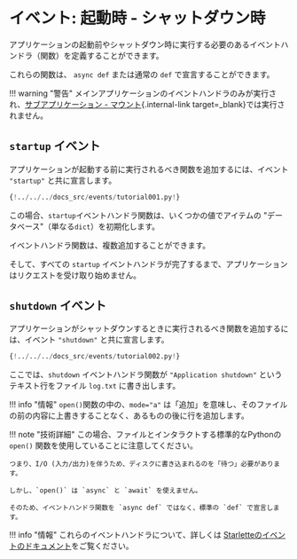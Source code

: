 # イベント: 起動時 - シャットダウン時

アプリケーションの起動前やシャットダウン時に実行する必要のあるイベントハンドラ（関数）を定義することができます。

これらの関数は、 `async def` または通常の `def` で宣言することができます。

!!! warning "警告"
    メインアプリケーションのイベントハンドラのみが実行され、[サブアプリケーション - マウント](./sub-applications.md){.internal-link target=_blank}では実行されません。

## `startup` イベント

アプリケーションが起動する前に実行されるべき関数を追加するには、イベント `"startup"` と共に宣言します。

```Python hl_lines="8"
{!../../../docs_src/events/tutorial001.py!}
```

この場合、`startup`イベントハンドラ関数は、いくつかの値でアイテムの "データベース"（単なる`dict`）を初期化します。

イベントハンドラ関数は、複数追加することができます。

そして、すべての `startup` イベントハンドラが完了するまで、アプリケーションはリクエストを受け取り始めません。

## `shutdown` イベント

アプリケーションがシャットダウンするときに実行されるべき関数を追加するには、イベント `"shutdown"` と共に宣言します。

```Python hl_lines="6"
{!../../../docs_src/events/tutorial002.py!}
```

ここでは、`shutdown` イベントハンドラ関数が `"Application shutdown"` というテキスト行をファイル `log.txt` に書き出します。

!!! info "情報"
    `open()`関数の中の、`mode="a"` は「追加」を意味し、そのファイルの前の内容に上書きすることなく、あるものの後に行を追加します。

!!! note "技術詳細"
    この場合、ファイルとインタラクトする標準的なPythonの `open()` 関数を使用していることに注意してください。

    つまり、I/O (入力/出力)を伴うため、ディスクに書き込まれるのを「待つ」必要があります。

    しかし、`open()` は `async` と `await` を使えません。

    そのため、イベントハンドラ関数を `async def` ではなく、標準の `def` で宣言します。

!!! info "情報"
    これらのイベントハンドラについて、詳しくは <a href="https://www.starlette.io/events/" class="external-link" target="_blank">Starletteのイベントのドキュメント</a>をご覧ください。
